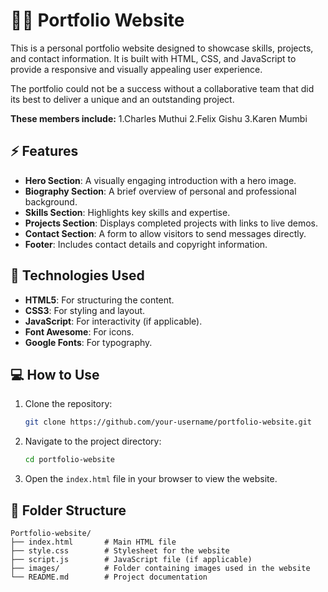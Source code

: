 
# 👩‍💻  Portfolio Website

This is a personal portfolio website designed to showcase skills, projects, and contact information. It is built with HTML, CSS, and JavaScript to provide a responsive and visually appealing user experience.

The portfolio could not be a success without a collaborative team that did its best to deliver a unique and an outstanding project.

**These members include:** 
1.Charles Muthui
2.Felix Gishu
3.Karen Mumbi

## ⚡ Features

- **Hero Section**: A visually engaging introduction with a hero image.
- **Biography Section**: A brief overview of personal and professional background.
- **Skills Section**: Highlights key skills and expertise.
- **Projects Section**: Displays completed projects with links to live demos.
- **Contact Section**: A form to allow visitors to send messages directly.
- **Footer**: Includes contact details and copyright information.

## 🎨 Technologies Used

- **HTML5**: For structuring the content.
- **CSS3**: For styling and layout.
- **JavaScript**: For interactivity (if applicable).
- **Font Awesome**: For icons.
- **Google Fonts**: For typography.

## 💻 How to Use

1. Clone the repository:
   ```bash
   git clone https://github.com/your-username/portfolio-website.git
   ```
2. Navigate to the project directory:
   ```bash
   cd portfolio-website
   ```
3. Open the `index.html` file in your browser to view the website.

## 📂 Folder Structure

```
Portfolio-website/
├── index.html       # Main HTML file
├── style.css        # Stylesheet for the website
├── script.js        # JavaScript file (if applicable)
├── images/          # Folder containing images used in the website
└── README.md        # Project documentation
```

